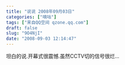 ```yaml
---
title: "说说 2008年09月03日"
categories: ["嘀咕"]
tags: ["来自QQ空间 qzone.qq.com"]
draft: false
slug: "9O4NjI"
date: "2008-09-03 12:14:47"
---
```


坦白的说.开幕式很震憾.虽然CCTV切的信号很烂...

